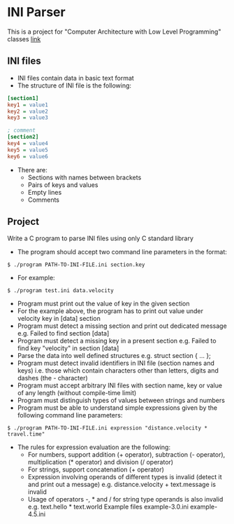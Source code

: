 # INI Parser
This is a project for "Computer Architecture with Low Level Programming" classes
[link](https://www.cs.put.poznan.pl/tzok/public/cawllp-02-ini.html)

## INI files
- INI files contain data in basic text format
- The structure of INI file is the following:
```ini
[section1]
key1 = value1
key2 = value2
key3 = value3

; comment
[section2]
key4 = value4
key5 = value5
key6 = value6
```
- There are:
  - Sections with names between brackets
  - Pairs of keys and values
  - Empty lines
  - Comments

## Project
Write a C program to parse INI files using only C standard library
- The program should accept two command line parameters in the format:
```
$ ./program PATH-TO-INI-FILE.ini section.key
```
- For example:
```
$ ./program test.ini data.velocity
```
- Program must print out the value of key in the given section
- For the example above, the program has to print out value under velocity key in [data] section
- Program must detect a missing section and print out dedicated message e.g. Failed to find section [data]
- Program must detect a missing key in a present section e.g. Failed to find key "velocity" in section [data]
- Parse the data into well defined structures e.g. struct section { ... };
- Program must detect invalid identifiers in INI file (section names and keys) i.e. those which contain characters other than letters, digits and dashes (the - character)
- Program must accept arbitrary INI files with section name, key or value of any length (without compile-time limit)
- Program must distinguish types of values between strings and numbers
- Program must be able to understand simple expressions given by the following command line parameters:
```
$ ./program PATH-TO-INI-FILE.ini expression "distance.velocity * travel.time"
```
- The rules for expression evaluation are the following:
  - For numbers, support addition (+ operator), subtraction (- operator), multiplication (* operator) and division (/ operator)
  - For strings, support concatenation (+ operator)
  - Expression involving operands of different types is invalid (detect it and print out a message) e.g. distance.velocity + text.message is invalid
  - Usage of operators -, * and / for string type operands is also invalid e.g. text.hello * text.world
Example files
example-3.0.ini
example-4.5.ini
